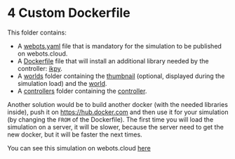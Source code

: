 # 4 Custom Dockerfile
This folder contains:
 - A [webots.yaml](webots.yaml) file that is mandatory for the simulation to be published on webots.cloud.
 - A [Dockerfile](Dockerfile) file that will install an additional library needed by the controller: [ikpy](https://pypi.org/project/ikpy/).
 - A [worlds](worlds) folder containing the [thumbnail](worlds/.inverse_kinematics.jpg) (optional, displayed during the simulation load) and the [world](worlds/inverse_kinematics.wbt).
 - A [controllers](controllers) folder containing the [controller](controllers/inverse_kinematics/inverse_kinematics.py).

Another solution would be to build another docker (with the needed libraries inside), push it on https://hub.docker.com and then use it for your simulation (by changing the `FROM` of the Dockerfile).
The first time you will load the simulation on a server, it will be slower, because the server need to get the new docker, but it will be faster the next times.

You can see this simulation on webots.cloud [here](https://webots.cloud/run?version=R2022b&url=https://github.com/cyberbotics/webots-cloud-simulation-demos/blob/main/4_custom_dockerfile/worlds/inverse_kinematics.wbt)
